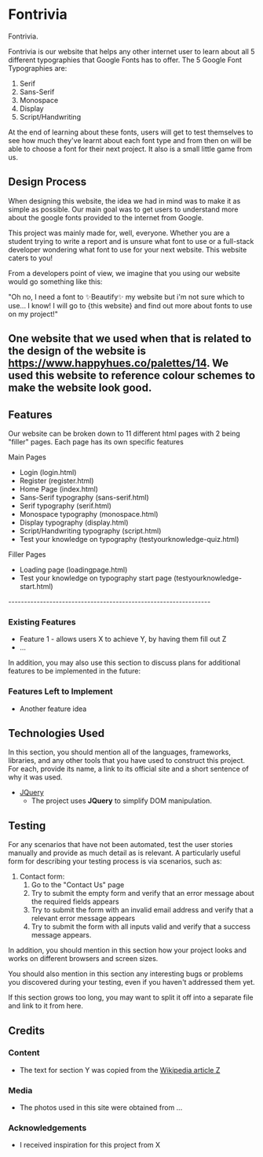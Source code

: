 # Fontrivia

Fontrivia.

Fontrivia is our website that helps any other internet user to learn about all 5 different typographies that Google Fonts has to offer.
The 5 Google Font Typographies are:

1. Serif
2. Sans-Serif
3. Monospace
4. Display
5. Script/Handwriting

At the end of learning about these fonts, users will get to test themselves to see how much they've learnt about each font type and from then on will be able to choose a font for their next project. It also is a small little game from us.


## Design Process

When designing this website, the idea we had in mind was to make it as simple as possible. Our main goal was to get users to understand more about the google fonts provided to the internet from Google.

This project was mainly made for, well, everyone. Whether you are a student trying to write a report and is unsure what font to use or a full-stack developer wondering what font to use for your next website. This website caters to you!

From a developers point of view, we imagine that you using our website would go something like this:

"Oh no, I need a font to ✨Beautify✨ my website but i'm not sure which to use... I know! I will go to {this website} and find out more about fonts to use on my project!"

One website that we used when that is related to the design of the website is https://www.happyhues.co/palettes/14. We used this website to reference colour schemes to make the website look good.
------------------------------------------------------
<!-- Provide us insights about your design process, focusing on who this website is for, what it is that they want to achieve and how your project is the best way to help them achieve these things.

In particular, as part of this section we recommend that you provide a list of User Stories, with the following general structure:

- As a user type, I want to perform an action, so that I can achieve a goal.

This section is also where you would share links to any wireframes, mockups, diagrams etc. that you created as part of the design process.
These files should themselves either be included as a pdf file in the project itself (in an separate directory)
Include the Adobe XD wireframe as a folder. You can include the XD share url. -->

## Features
Our website can be broken down to 11 different html pages with 2 being "filler" pages.
Each page has its own specific features

Main Pages
<ul>
<li>Login (login.html)</li>
<li>Register (register.html)</li>
<li>Home Page (index.html)</li>
<li>Sans-Serif typography (sans-serif.html)</li>
<li>Serif typography (serif.html)</li>
<li>Monospace typography (monospace.html)</li>
<li>Display typography (display.html)</li>
<li>Script/Handwriting typography (script.html)</li>
<li>Test your knowledge on typography (testyourknowledge-quiz.html)</li>
</ul>

Filler Pages
<ul>
<li>Loading page (loadingpage.html)</li>
<li>Test your knowledge on typography start page (testyourknowledge-start.html)</li>
</ul>
----------------------------------------------------------------
<!-- In this section, you should go over the different parts of your project, and describe each in a sentence or so. -->

### Existing Features

- Feature 1 - allows users X to achieve Y, by having them fill out Z
- ...

In addition, you may also use this section to discuss plans for additional features to be implemented in the future:

### Features Left to Implement

- Another feature idea

## Technologies Used

In this section, you should mention all of the languages, frameworks, libraries, and any other tools that you have used to construct this project. For each, provide its name, a link to its official site and a short sentence of why it was used.

- [JQuery](https://jquery.com)
  - The project uses **JQuery** to simplify DOM manipulation.

## Testing

For any scenarios that have not been automated, test the user stories manually and provide as much detail as is relevant. A particularly useful form for describing your testing process is via scenarios, such as:

1. Contact form:
   1. Go to the "Contact Us" page
   2. Try to submit the empty form and verify that an error message about the required fields appears
   3. Try to submit the form with an invalid email address and verify that a relevant error message appears
   4. Try to submit the form with all inputs valid and verify that a success message appears.

In addition, you should mention in this section how your project looks and works on different browsers and screen sizes.

You should also mention in this section any interesting bugs or problems you discovered during your testing, even if you haven't addressed them yet.

If this section grows too long, you may want to split it off into a separate file and link to it from here.

## Credits

### Content

- The text for section Y was copied from the [Wikipedia article Z](https://en.wikipedia.org/wiki/Z)

### Media

- The photos used in this site were obtained from ...

### Acknowledgements

- I received inspiration for this project from X
